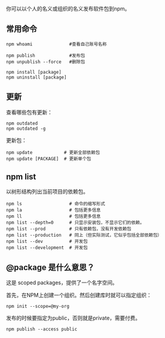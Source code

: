 

你可以以个人的名义或组织的名义发布软件包到npm。


## 常用命令


    npm whoami              #查看自己账号名称

    npm publish             #发布包
    npm unpublish --force   #删除包

    npm install [package]
    npm uninstall [package]

## 更新

查看哪些包有更新：

    npm outdated
    npm outdated -g

更新包：

    npm update            # 更新全部依赖包
    npm update [PACKAGE]  # 更新单个包


## npm list

以树形结构列出当前项目的依赖包。

    npm ls                  # 命令的缩写形式
    npm la                  # 包括更多信息
    npm ll                  # 包括更多信息
    npm list --depth=0      # 只显示安装包，不显示它们的依赖。
    npm list --prod         # 只有依赖包，没有开发依赖包
    npm list --production   # 同上（但实际测试，它似乎包括全部依赖包）
    npm list --dev          # 开发包
    npm list --development  # 开发包


## @package 是什么意思？

这是 scoped packages，提供了一个名字空间。

首先，在NPM上创建一个组织。然后创建库时就可以指定组织：

    npm init --scope=@my-org

发布的时候要指定为public，否则就是private，需要付费。

    npm publish --access public


